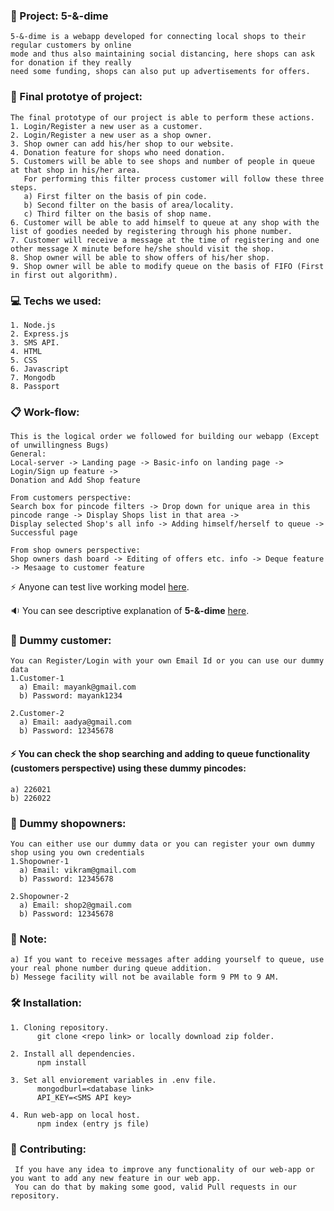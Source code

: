 ### :rocket: Project: 5-&-dime
    5-&-dime is a webapp developed for connecting local shops to their regular customers by online
    mode and thus also maintaining social distancing, here shops can ask for donation if they really 
    need some funding, shops can also put up advertisements for offers.
### :dart: Final prototye of project: 
    The final prototype of our project is able to perform these actions.
    1. Login/Register a new user as a customer.
    2. Login/Register a new user as a shop owner.
    3. Shop owner can add his/her shop to our website.
    4. Donation feature for shops who need donation.
    5. Customers will be able to see shops and number of people in queue at that shop in his/her area.
       For performing this filter process customer will follow these three steps.
       a) First filter on the basis of pin code.
       b) Second filter on the basis of area/locality.
       c) Third filter on the basis of shop name.
    6. Customer will be able to add himself to queue at any shop with the list of goodies needed by registering through his phone number.
    7. Customer will receive a message at the time of registering and one other message X minute before he/she should visit the shop.
    8. Shop owner will be able to show offers of his/her shop.
    9. Shop owner will be able to modify queue on the basis of FIFO (First in first out algorithm).
 

### :computer: Techs we used:
    1. Node.js
    2. Express.js
    3. SMS API.
    4. HTML
    5. CSS
    6. Javascript
    7. Mongodb
    8. Passport

### :clipboard: Work-flow: 
    This is the logical order we followed for building our webapp (Except of unwillingness Bugs) 
    General:
    Local-server -> Landing page -> Basic-info on landing page -> Login/Sign up feature ->
    Donation and Add Shop feature

    From customers perspective:
    Search box for pincode filters -> Drop down for unique area in this pincode range -> Display Shops list in that area ->
    Display selected Shop's all info -> Adding himself/herself to queue -> Successful page

    From shop owners perspective:
    Shop owners dash board -> Editing of offers etc. info -> Deque feature -> Mesaage to customer feature
    
   :zap: Anyone can test live working model <a href="https://five-n-dime.herokuapp.com/" target="_blank">here</a>.

   :sound: You can see descriptive explanation of **5-&-dime** <a href="https://www.youtube.com/watch?v=iDuyNbIPBas&feature=youtu.be" target="_blank">here</a>.

### :boy: Dummy customer:
    You can Register/Login with your own Email Id or you can use our dummy data
    1.Customer-1
      a) Email: mayank@gmail.com
      b) Password: mayank1234 

    2.Customer-2
      a) Email: aadya@gmail.com
      b) Password: 12345678 
#### :zap: You can check the shop searching and adding to queue functionality (customers perspective) using these dummy pincodes:
    a) 226021
    b) 226022

### :older_man: Dummy shopowners:
    You can either use our dummy data or you can register your own dummy shop using you own credentials
    1.Shopowner-1
      a) Email: vikram@gmail.com
      b) Password: 12345678 

    2.Shopowner-2
      a) Email: shop2@gmail.com
      b) Password: 12345678

### :pushpin: Note:
    a) If you want to receive messages after adding yourself to queue, use your real phone number during queue addition.
    b) Messege facility will not be available form 9 PM to 9 AM.

### :hammer_and_wrench: Installation:
    1. Cloning repository.
          git clone <repo link> or locally download zip folder.
          
    2. Install all dependencies.
          npm install
          
    3. Set all enviorement variables in .env file.
          mongodburl=<database link>
          API_KEY=<SMS API key>
       
    4. Run web-app on local host.
          npm index (entry js file)
       
### :wrench: Contributing:
     If you have any idea to improve any functionality of our web-app or you want to add any new feature in our web app.
     You can do that by making some good, valid Pull requests in our repository.
     
